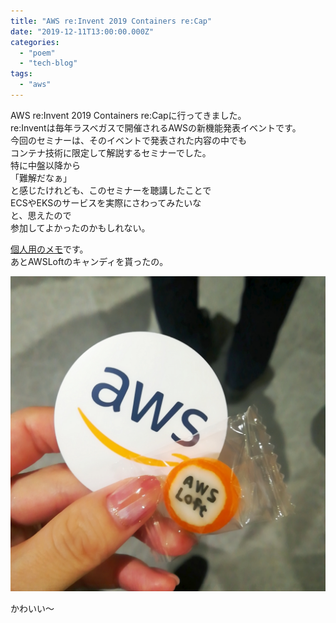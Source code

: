 ```yaml
---
title: "AWS re:Invent 2019 Containers re:Cap"
date: "2019-12-11T13:00:00.000Z"
categories: 
  - "poem"
  - "tech-blog"
tags: 
  - "aws"
---
```


AWS re:Invent 2019 Containers re:Capに行ってきました。  
re:Inventは毎年ラスベガスで開催されるAWSの新機能発表イベントです。  
今回のセミナーは、そのイベントで発表された内容の中でも  
コンテナ技術に限定して解説するセミナーでした。  
特に中盤以降から  
「難解だなぁ」  
と感じたけれども、このセミナーを聴講したことで  
ECSやEKSのサービスを実際にさわってみたいな  
と、思えたので  
参加してよかったのかもしれない。

[個人用のメモ](https://www.evernote.com/shard/s451/client/snv?noteGuid=cce23db3-da2e-4459-a66f-666ee0930aeb&noteKey=c8a62096f747b969&sn=https%3A%2F%2Fwww.evernote.com%2Fshard%2Fs451%2Fsh%2Fcce23db3-da2e-4459-a66f-666ee0930aeb%2Fc8a62096f747b969&title=AWS%2Bre%253AInvent%2B2019%2BContainers%2Bre%253ACap)です。  
あとAWSLoftのキャンディを貰ったの。

![](images/19-12-11-21-42-30-947_deco.jpg)

かわいい〜
